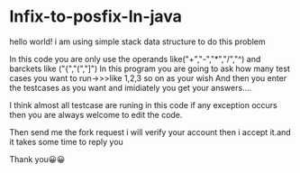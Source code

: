 # Infix-to-posfix-In-java
hello world! i am using simple stack data structure to do this problem

In this code you are only use the operands like("+","-","*","/","^)
and barckets like ("{","(","]")
In this program you are going to ask how many test cases you want to run->>>like 1,2,3 so on as your wish
And then you enter the testcases as you want and imidiately you get your answers....

I think almost all testcase are runing in this code 
if any exception occurs then you are always welcome to edit the code.

Then
send me the fork request
i will verify your account then i accept it.and it takes some time to reply you

Thank you😀😀
